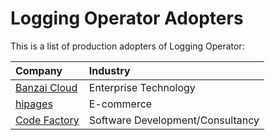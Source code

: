 # Logging Operator Adopters

This is a list of production adopters of Logging Operator:

| Company | Industry |
| :--- | :--- |
|[Banzai Cloud](https://banzaicloud.com)|Enterprise Technology|
|[hipages](https://hipages.com.au)|E-commerce|
|[Code Factory](https://codefactory.hu)|Software Development/Consultancy|

    